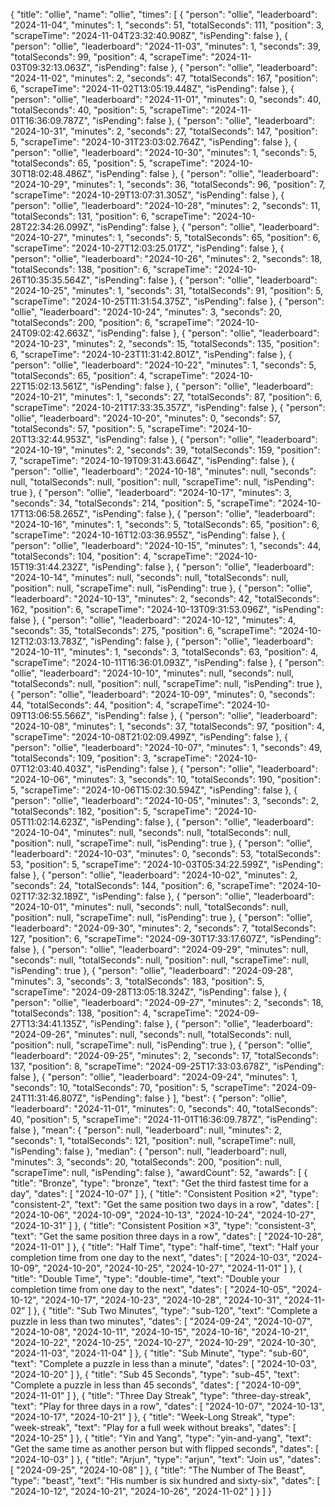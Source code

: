 {
  "title": "ollie",
  "name": "ollie",
  "times": [
    {
      "person": "ollie",
      "leaderboard": "2024-11-04",
      "minutes": 1,
      "seconds": 51,
      "totalSeconds": 111,
      "position": 3,
      "scrapeTime": "2024-11-04T23:32:40.908Z",
      "isPending": false
    },
    {
      "person": "ollie",
      "leaderboard": "2024-11-03",
      "minutes": 1,
      "seconds": 39,
      "totalSeconds": 99,
      "position": 4,
      "scrapeTime": "2024-11-03T09:32:13.063Z",
      "isPending": false
    },
    {
      "person": "ollie",
      "leaderboard": "2024-11-02",
      "minutes": 2,
      "seconds": 47,
      "totalSeconds": 167,
      "position": 6,
      "scrapeTime": "2024-11-02T13:05:19.448Z",
      "isPending": false
    },
    {
      "person": "ollie",
      "leaderboard": "2024-11-01",
      "minutes": 0,
      "seconds": 40,
      "totalSeconds": 40,
      "position": 5,
      "scrapeTime": "2024-11-01T16:36:09.787Z",
      "isPending": false
    },
    {
      "person": "ollie",
      "leaderboard": "2024-10-31",
      "minutes": 2,
      "seconds": 27,
      "totalSeconds": 147,
      "position": 5,
      "scrapeTime": "2024-10-31T23:03:02.764Z",
      "isPending": false
    },
    {
      "person": "ollie",
      "leaderboard": "2024-10-30",
      "minutes": 1,
      "seconds": 5,
      "totalSeconds": 65,
      "position": 5,
      "scrapeTime": "2024-10-30T18:02:48.486Z",
      "isPending": false
    },
    {
      "person": "ollie",
      "leaderboard": "2024-10-29",
      "minutes": 1,
      "seconds": 36,
      "totalSeconds": 96,
      "position": 7,
      "scrapeTime": "2024-10-29T13:07:31.305Z",
      "isPending": false
    },
    {
      "person": "ollie",
      "leaderboard": "2024-10-28",
      "minutes": 2,
      "seconds": 11,
      "totalSeconds": 131,
      "position": 6,
      "scrapeTime": "2024-10-28T22:34:26.099Z",
      "isPending": false
    },
    {
      "person": "ollie",
      "leaderboard": "2024-10-27",
      "minutes": 1,
      "seconds": 5,
      "totalSeconds": 65,
      "position": 6,
      "scrapeTime": "2024-10-27T12:03:25.017Z",
      "isPending": false
    },
    {
      "person": "ollie",
      "leaderboard": "2024-10-26",
      "minutes": 2,
      "seconds": 18,
      "totalSeconds": 138,
      "position": 6,
      "scrapeTime": "2024-10-26T10:35:35.564Z",
      "isPending": false
    },
    {
      "person": "ollie",
      "leaderboard": "2024-10-25",
      "minutes": 1,
      "seconds": 31,
      "totalSeconds": 91,
      "position": 5,
      "scrapeTime": "2024-10-25T11:31:54.375Z",
      "isPending": false
    },
    {
      "person": "ollie",
      "leaderboard": "2024-10-24",
      "minutes": 3,
      "seconds": 20,
      "totalSeconds": 200,
      "position": 6,
      "scrapeTime": "2024-10-24T09:02:42.663Z",
      "isPending": false
    },
    {
      "person": "ollie",
      "leaderboard": "2024-10-23",
      "minutes": 2,
      "seconds": 15,
      "totalSeconds": 135,
      "position": 6,
      "scrapeTime": "2024-10-23T11:31:42.801Z",
      "isPending": false
    },
    {
      "person": "ollie",
      "leaderboard": "2024-10-22",
      "minutes": 1,
      "seconds": 5,
      "totalSeconds": 65,
      "position": 4,
      "scrapeTime": "2024-10-22T15:02:13.561Z",
      "isPending": false
    },
    {
      "person": "ollie",
      "leaderboard": "2024-10-21",
      "minutes": 1,
      "seconds": 27,
      "totalSeconds": 87,
      "position": 6,
      "scrapeTime": "2024-10-21T17:33:35.357Z",
      "isPending": false
    },
    {
      "person": "ollie",
      "leaderboard": "2024-10-20",
      "minutes": 0,
      "seconds": 57,
      "totalSeconds": 57,
      "position": 5,
      "scrapeTime": "2024-10-20T13:32:44.953Z",
      "isPending": false
    },
    {
      "person": "ollie",
      "leaderboard": "2024-10-19",
      "minutes": 2,
      "seconds": 39,
      "totalSeconds": 159,
      "position": 7,
      "scrapeTime": "2024-10-19T09:31:43.664Z",
      "isPending": false
    },
    {
      "person": "ollie",
      "leaderboard": "2024-10-18",
      "minutes": null,
      "seconds": null,
      "totalSeconds": null,
      "position": null,
      "scrapeTime": null,
      "isPending": true
    },
    {
      "person": "ollie",
      "leaderboard": "2024-10-17",
      "minutes": 3,
      "seconds": 34,
      "totalSeconds": 214,
      "position": 5,
      "scrapeTime": "2024-10-17T13:06:58.265Z",
      "isPending": false
    },
    {
      "person": "ollie",
      "leaderboard": "2024-10-16",
      "minutes": 1,
      "seconds": 5,
      "totalSeconds": 65,
      "position": 6,
      "scrapeTime": "2024-10-16T12:03:36.955Z",
      "isPending": false
    },
    {
      "person": "ollie",
      "leaderboard": "2024-10-15",
      "minutes": 1,
      "seconds": 44,
      "totalSeconds": 104,
      "position": 4,
      "scrapeTime": "2024-10-15T19:31:44.232Z",
      "isPending": false
    },
    {
      "person": "ollie",
      "leaderboard": "2024-10-14",
      "minutes": null,
      "seconds": null,
      "totalSeconds": null,
      "position": null,
      "scrapeTime": null,
      "isPending": true
    },
    {
      "person": "ollie",
      "leaderboard": "2024-10-13",
      "minutes": 2,
      "seconds": 42,
      "totalSeconds": 162,
      "position": 6,
      "scrapeTime": "2024-10-13T09:31:53.096Z",
      "isPending": false
    },
    {
      "person": "ollie",
      "leaderboard": "2024-10-12",
      "minutes": 4,
      "seconds": 35,
      "totalSeconds": 275,
      "position": 6,
      "scrapeTime": "2024-10-12T12:03:13.783Z",
      "isPending": false
    },
    {
      "person": "ollie",
      "leaderboard": "2024-10-11",
      "minutes": 1,
      "seconds": 3,
      "totalSeconds": 63,
      "position": 4,
      "scrapeTime": "2024-10-11T16:36:01.093Z",
      "isPending": false
    },
    {
      "person": "ollie",
      "leaderboard": "2024-10-10",
      "minutes": null,
      "seconds": null,
      "totalSeconds": null,
      "position": null,
      "scrapeTime": null,
      "isPending": true
    },
    {
      "person": "ollie",
      "leaderboard": "2024-10-09",
      "minutes": 0,
      "seconds": 44,
      "totalSeconds": 44,
      "position": 4,
      "scrapeTime": "2024-10-09T13:06:55.566Z",
      "isPending": false
    },
    {
      "person": "ollie",
      "leaderboard": "2024-10-08",
      "minutes": 1,
      "seconds": 37,
      "totalSeconds": 97,
      "position": 4,
      "scrapeTime": "2024-10-08T21:02:09.499Z",
      "isPending": false
    },
    {
      "person": "ollie",
      "leaderboard": "2024-10-07",
      "minutes": 1,
      "seconds": 49,
      "totalSeconds": 109,
      "position": 3,
      "scrapeTime": "2024-10-07T12:03:40.403Z",
      "isPending": false
    },
    {
      "person": "ollie",
      "leaderboard": "2024-10-06",
      "minutes": 3,
      "seconds": 10,
      "totalSeconds": 190,
      "position": 5,
      "scrapeTime": "2024-10-06T15:02:30.594Z",
      "isPending": false
    },
    {
      "person": "ollie",
      "leaderboard": "2024-10-05",
      "minutes": 3,
      "seconds": 2,
      "totalSeconds": 182,
      "position": 5,
      "scrapeTime": "2024-10-05T11:02:14.623Z",
      "isPending": false
    },
    {
      "person": "ollie",
      "leaderboard": "2024-10-04",
      "minutes": null,
      "seconds": null,
      "totalSeconds": null,
      "position": null,
      "scrapeTime": null,
      "isPending": true
    },
    {
      "person": "ollie",
      "leaderboard": "2024-10-03",
      "minutes": 0,
      "seconds": 53,
      "totalSeconds": 53,
      "position": 5,
      "scrapeTime": "2024-10-03T05:34:22.599Z",
      "isPending": false
    },
    {
      "person": "ollie",
      "leaderboard": "2024-10-02",
      "minutes": 2,
      "seconds": 24,
      "totalSeconds": 144,
      "position": 6,
      "scrapeTime": "2024-10-02T17:32:32.189Z",
      "isPending": false
    },
    {
      "person": "ollie",
      "leaderboard": "2024-10-01",
      "minutes": null,
      "seconds": null,
      "totalSeconds": null,
      "position": null,
      "scrapeTime": null,
      "isPending": true
    },
    {
      "person": "ollie",
      "leaderboard": "2024-09-30",
      "minutes": 2,
      "seconds": 7,
      "totalSeconds": 127,
      "position": 6,
      "scrapeTime": "2024-09-30T17:33:17.607Z",
      "isPending": false
    },
    {
      "person": "ollie",
      "leaderboard": "2024-09-29",
      "minutes": null,
      "seconds": null,
      "totalSeconds": null,
      "position": null,
      "scrapeTime": null,
      "isPending": true
    },
    {
      "person": "ollie",
      "leaderboard": "2024-09-28",
      "minutes": 3,
      "seconds": 3,
      "totalSeconds": 183,
      "position": 5,
      "scrapeTime": "2024-09-28T13:05:18.324Z",
      "isPending": false
    },
    {
      "person": "ollie",
      "leaderboard": "2024-09-27",
      "minutes": 2,
      "seconds": 18,
      "totalSeconds": 138,
      "position": 4,
      "scrapeTime": "2024-09-27T13:34:41.135Z",
      "isPending": false
    },
    {
      "person": "ollie",
      "leaderboard": "2024-09-26",
      "minutes": null,
      "seconds": null,
      "totalSeconds": null,
      "position": null,
      "scrapeTime": null,
      "isPending": true
    },
    {
      "person": "ollie",
      "leaderboard": "2024-09-25",
      "minutes": 2,
      "seconds": 17,
      "totalSeconds": 137,
      "position": 8,
      "scrapeTime": "2024-09-25T17:33:03.678Z",
      "isPending": false
    },
    {
      "person": "ollie",
      "leaderboard": "2024-09-24",
      "minutes": 1,
      "seconds": 10,
      "totalSeconds": 70,
      "position": 5,
      "scrapeTime": "2024-09-24T11:31:46.807Z",
      "isPending": false
    }
  ],
  "best": {
    "person": "ollie",
    "leaderboard": "2024-11-01",
    "minutes": 0,
    "seconds": 40,
    "totalSeconds": 40,
    "position": 5,
    "scrapeTime": "2024-11-01T16:36:09.787Z",
    "isPending": false
  },
  "mean": {
    "person": null,
    "leaderboard": null,
    "minutes": 2,
    "seconds": 1,
    "totalSeconds": 121,
    "position": null,
    "scrapeTime": null,
    "isPending": false
  },
  "median": {
    "person": null,
    "leaderboard": null,
    "minutes": 3,
    "seconds": 20,
    "totalSeconds": 200,
    "position": null,
    "scrapeTime": null,
    "isPending": false
  },
  "awardCount": 52,
  "awards": [
    {
      "title": "Bronze",
      "type": "bronze",
      "text": "Get the third fastest time for a day",
      "dates": [
        "2024-10-07"
      ]
    },
    {
      "title": "Consistent Position ×2",
      "type": "consistent-2",
      "text": "Get the same position two days in a row",
      "dates": [
        "2024-10-06",
        "2024-10-09",
        "2024-10-13",
        "2024-10-24",
        "2024-10-27",
        "2024-10-31"
      ]
    },
    {
      "title": "Consistent Position ×3",
      "type": "consistent-3",
      "text": "Get the same position three days in a row",
      "dates": [
        "2024-10-28",
        "2024-11-01"
      ]
    },
    {
      "title": "Half Time",
      "type": "half-time",
      "text": "Half your completion time from one day to the next",
      "dates": [
        "2024-10-03",
        "2024-10-09",
        "2024-10-20",
        "2024-10-25",
        "2024-10-27",
        "2024-11-01"
      ]
    },
    {
      "title": "Double Time",
      "type": "double-time",
      "text": "Double your completion time from one day to the next",
      "dates": [
        "2024-10-05",
        "2024-10-12",
        "2024-10-17",
        "2024-10-23",
        "2024-10-28",
        "2024-10-31",
        "2024-11-02"
      ]
    },
    {
      "title": "Sub Two Minutes",
      "type": "sub-120",
      "text": "Complete a puzzle in less than two minutes",
      "dates": [
        "2024-09-24",
        "2024-10-07",
        "2024-10-08",
        "2024-10-11",
        "2024-10-15",
        "2024-10-16",
        "2024-10-21",
        "2024-10-22",
        "2024-10-25",
        "2024-10-27",
        "2024-10-29",
        "2024-10-30",
        "2024-11-03",
        "2024-11-04"
      ]
    },
    {
      "title": "Sub Minute",
      "type": "sub-60",
      "text": "Complete a puzzle in less than a minute",
      "dates": [
        "2024-10-03",
        "2024-10-20"
      ]
    },
    {
      "title": "Sub 45 Seconds",
      "type": "sub-45",
      "text": "Complete a puzzle in less than 45 seconds",
      "dates": [
        "2024-10-09",
        "2024-11-01"
      ]
    },
    {
      "title": "Three Day Streak",
      "type": "three-day-streak",
      "text": "Play for three days in a row",
      "dates": [
        "2024-10-07",
        "2024-10-13",
        "2024-10-17",
        "2024-10-21"
      ]
    },
    {
      "title": "Week-Long Streak",
      "type": "week-streak",
      "text": "Play for a full week without breaks",
      "dates": [
        "2024-10-25"
      ]
    },
    {
      "title": "Yin and Yang",
      "type": "yin-and-yang",
      "text": "Get the same time as another person but with flipped seconds",
      "dates": [
        "2024-10-03"
      ]
    },
    {
      "title": "Arjun",
      "type": "arjun",
      "text": "Join us",
      "dates": [
        "2024-09-25",
        "2024-10-08"
      ]
    },
    {
      "title": "The Number of The Beast",
      "type": "beast",
      "text": "His number is six hundred and sixty-six",
      "dates": [
        "2024-10-12",
        "2024-10-21",
        "2024-10-26",
        "2024-11-02"
      ]
    }
  ]
}